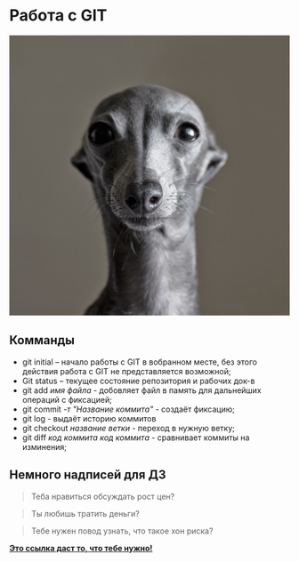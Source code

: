 # Работа с GIT 
![Серая собака](dog.jpg)
## Комманды

* git initial – начало работы с GIT в вобранном месте, без этого действия работа с GIT не представляется возможной;
* Git status – текущее состояние репозитория и  рабочих док-в
* git add *имя файла* - добовляет файл в память для дальнейших операций с фиксацией;
* git commit *-т "Название коммита"* - создаёт фиксацию;
* git log - выдаёт историю коммитов
* git checkout *название ветки* - переход в нужную ветку;
* git diff *код коммита* *код коммита* - сравнивает коммиты на изминения;

## Немного надписей для ДЗ

> Теба нравиться обсуждать рост цен?

> Ты любишь тратить деньги?

> Тебе нужен повод узнать, что такое хон риска?

[**Это ссылка даст то, что тебе нужно!**](https://auto.ru/cars/mazda/rx_8/all/?with_discount=true)


